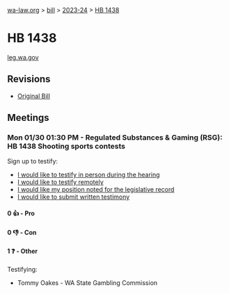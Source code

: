 [wa-law.org](/) > [bill](/bill/) > [2023-24](/bill/2023-24/) > [HB 1438](/bill/2023-24/hb/1438/)

# HB 1438
[leg.wa.gov](https://app.leg.wa.gov/billsummary?BillNumber=1438&Year=2023&Initiative=false)

## Revisions
* [Original Bill](1/)

## Meetings
### Mon 01/30 01:30 PM - Regulated Substances & Gaming (RSG): HB 1438 Shooting sports contests
Sign up to testify:
* [I would like to testify in person during the hearing](https://app.leg.wa.gov/csi/Testifier/Add?chamber=House&mId=30605&aId=150262&caId=21003&tId=1)
* [I would like to testify remotely](https://app.leg.wa.gov/csi/Testifier/Add?chamber=House&mId=30605&aId=150262&caId=21003&tId=2)
* [I would like my position noted for the legislative record](https://app.leg.wa.gov/csi/Testifier/Add?chamber=House&mId=30605&aId=150262&caId=21003&tId=3)
* [I would like to submit written testimony](https://app.leg.wa.gov/csi/Testifier/Add?chamber=House&mId=30605&aId=150262&caId=21003&tId=4)

#### 0 👍 - Pro

#### 0 👎 - Con

#### 1 ❓ - Other
Testifying:
* Tommy Oakes - WA State Gambling Commission
